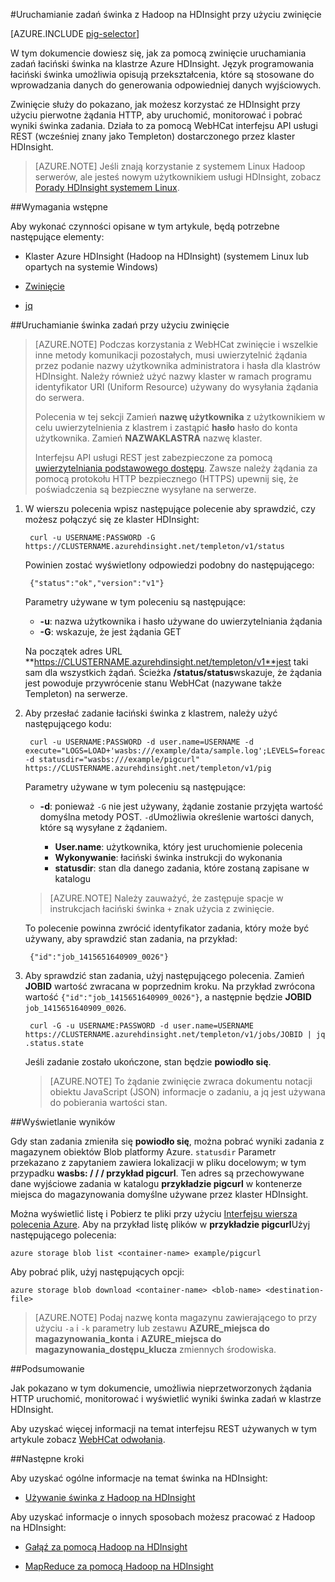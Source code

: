<properties
   pageTitle="Świnka Hadoop za pomocą zwinięcie w HDInsight | Microsoft Azure"
   description="Dowiedz się, jak używać zwinięcie do przeprowadzania zadań łaciński świnka w klastrze Hadoop w Azure HDInsight."
   services="hdinsight"
   documentationCenter=""
   authors="Blackmist"
   manager="jhubbard"
   editor="cgronlun"
    tags="azure-portal"/>

<tags
   ms.service="hdinsight"
   ms.devlang="na"
   ms.topic="article"
   ms.tgt_pltfrm="na"
   ms.workload="big-data"
   ms.date="08/23/2016"
   ms.author="larryfr"/>

#<a name="run-pig-jobs-with-hadoop-on-hdinsight-by-using-curl"></a>Uruchamianie zadań świnka z Hadoop na HDInsight przy użyciu zwinięcie

[AZURE.INCLUDE [pig-selector](../../includes/hdinsight-selector-use-pig.md)]

W tym dokumencie dowiesz się, jak za pomocą zwinięcie uruchamiania zadań łaciński świnka na klastrze Azure HDInsight. Język programowania łaciński świnka umożliwia opisują przekształcenia, które są stosowane do wprowadzania danych do generowania odpowiedniej danych wyjściowych.

Zwinięcie służy do pokazano, jak możesz korzystać ze HDInsight przy użyciu pierwotne żądania HTTP, aby uruchomić, monitorować i pobrać wyniki świnka zadania. Działa to za pomocą WebHCat interfejsu API usługi REST (wcześniej znany jako Templeton) dostarczonego przez klaster HDInsight.

> [AZURE.NOTE] Jeśli znają korzystanie z systemem Linux Hadoop serwerów, ale jesteś nowym użytkownikiem usługi HDInsight, zobacz [Porady HDInsight systemem Linux](hdinsight-hadoop-linux-information.md).

##<a id="prereq"></a>Wymagania wstępne

Aby wykonać czynności opisane w tym artykule, będą potrzebne następujące elementy:

* Klaster Azure HDInsight (Hadoop na HDInsight) (systemem Linux lub opartych na systemie Windows)

* [Zwinięcie](http://curl.haxx.se/)

* [jq](http://stedolan.github.io/jq/)

##<a id="curl"></a>Uruchamianie świnka zadań przy użyciu zwinięcie

> [AZURE.NOTE] Podczas korzystania z WebHCat zwinięcie i wszelkie inne metody komunikacji pozostałych, musi uwierzytelnić żądania przez podanie nazwy użytkownika administratora i hasła dla klastrów HDInsight. Należy również użyć nazwy klaster w ramach programu identyfikator URI (Uniform Resource) używany do wysyłania żądania do serwera.
>
> Polecenia w tej sekcji Zamień **nazwę użytkownika** z użytkownikiem w celu uwierzytelnienia z klastrem i zastąpić **hasło** hasło do konta użytkownika. Zamień **NAZWAKLASTRA** nazwę klaster.
>
> Interfejsu API usługi REST jest zabezpieczone za pomocą [uwierzytelniania podstawowego dostępu](http://en.wikipedia.org/wiki/Basic_access_authentication). Zawsze należy żądania za pomocą protokołu HTTP bezpiecznego (HTTPS) upewnij się, że poświadczenia są bezpieczne wysyłane na serwerze.

1. W wierszu polecenia wpisz następujące polecenie aby sprawdzić, czy możesz połączyć się ze klaster HDInsight:

        curl -u USERNAME:PASSWORD -G https://CLUSTERNAME.azurehdinsight.net/templeton/v1/status

    Powinien zostać wyświetlony odpowiedzi podobny do następującego:

        {"status":"ok","version":"v1"}

    Parametry używane w tym poleceniu są następujące:

    * **-u**: nazwa użytkownika i hasło używane do uwierzytelniania żądania
    * **-G**: wskazuje, że jest żądania GET

    Na początek adres URL **https://CLUSTERNAME.azurehdinsight.net/templeton/v1**jest taki sam dla wszystkich żądań. Ścieżka **/status/status**wskazuje, że żądania jest powoduje przywrócenie stanu WebHCat (nazywane także Templeton) na serwerze.

2. Aby przesłać zadanie łaciński świnka z klastrem, należy użyć następującego kodu:

        curl -u USERNAME:PASSWORD -d user.name=USERNAME -d execute="LOGS=LOAD+'wasbs:///example/data/sample.log';LEVELS=foreach+LOGS+generate+REGEX_EXTRACT($0,'(TRACE|DEBUG|INFO|WARN|ERROR|FATAL)',1)+as+LOGLEVEL;FILTEREDLEVELS=FILTER+LEVELS+by+LOGLEVEL+is+not+null;GROUPEDLEVELS=GROUP+FILTEREDLEVELS+by+LOGLEVEL;FREQUENCIES=foreach+GROUPEDLEVELS+generate+group+as+LOGLEVEL,COUNT(FILTEREDLEVELS.LOGLEVEL)+as+count;RESULT=order+FREQUENCIES+by+COUNT+desc;DUMP+RESULT;" -d statusdir="wasbs:///example/pigcurl" https://CLUSTERNAME.azurehdinsight.net/templeton/v1/pig

    Parametry używane w tym poleceniu są następujące:

    * **-d**: ponieważ `-G` nie jest używany, żądanie zostanie przyjęta wartość domyślna metody POST. `-d`Umożliwia określenie wartości danych, które są wysyłane z żądaniem.

        * **User.name**: użytkownika, który jest uruchomienie polecenia
        * **Wykonywanie**: łaciński świnka instrukcji do wykonania
        * **statusdir**: stan dla danego zadania, które zostaną zapisane w katalogu

    > [AZURE.NOTE] Należy zauważyć, że zastępuje spacje w instrukcjach łaciński świnka `+` znak użycia z zwinięcie.

    To polecenie powinna zwrócić identyfikator zadania, który może być używany, aby sprawdzić stan zadania, na przykład:

        {"id":"job_1415651640909_0026"}

3. Aby sprawdzić stan zadania, użyj następującego polecenia. Zamień **JOBID** wartość zwracana w poprzednim kroku. Na przykład zwrócona wartość `{"id":"job_1415651640909_0026"}`, a następnie będzie **JOBID** `job_1415651640909_0026`.

        curl -G -u USERNAME:PASSWORD -d user.name=USERNAME https://CLUSTERNAME.azurehdinsight.net/templeton/v1/jobs/JOBID | jq .status.state

    Jeśli zadanie zostało ukończone, stan będzie **powiodło się**.

    > [AZURE.NOTE] To żądanie zwinięcie zwraca dokumentu notacji obiektu JavaScript (JSON) informacje o zadaniu, a jq jest używana do pobierania wartości stan.

##<a id="results"></a>Wyświetlanie wyników

Gdy stan zadania zmieniła się **powiodło się**, można pobrać wyniki zadania z magazynem obiektów Blob platformy Azure. `statusdir` Parametr przekazano z zapytaniem zawiera lokalizacji w pliku docelowym; w tym przypadku **wasbs: / / / przykład pigcurl**. Ten adres są przechowywane dane wyjściowe zadania w katalogu **przykładzie pigcurl** w kontenerze miejsca do magazynowania domyślne używane przez klaster HDInsight.

Można wyświetlić listę i Pobierz te pliki przy użyciu [Interfejsu wiersza polecenia Azure](../xplat-cli-install.md). Aby na przykład listę plików w **przykładzie pigcurl**Użyj następującego polecenia:

    azure storage blob list <container-name> example/pigcurl

Aby pobrać plik, użyj następujących opcji:

    azure storage blob download <container-name> <blob-name> <destination-file>

> [AZURE.NOTE] Podaj nazwę konta magazynu zawierającego to przy użyciu `-a` i `-k` parametry lub zestawu **AZURE\_miejsca do magazynowania\_konta** i **AZURE\_miejsca do magazynowania\_dostępu\_klucza** zmiennych środowiska.

##<a id="summary"></a>Podsumowanie

Jak pokazano w tym dokumencie, umożliwia nieprzetworzonych żądania HTTP uruchomić, monitorować i wyświetlić wyniki świnka zadań w klastrze HDInsight.

Aby uzyskać więcej informacji na temat interfejsu REST używanych w tym artykule zobacz [WebHCat odwołania](https://cwiki.apache.org/confluence/display/Hive/WebHCat+Reference).

##<a id="nextsteps"></a>Następne kroki

Aby uzyskać ogólne informacje na temat świnka na HDInsight:

* [Używanie świnka z Hadoop na HDInsight](hdinsight-use-pig.md)

Aby uzyskać informacje o innych sposobach możesz pracować z Hadoop na HDInsight:

* [Gałąź za pomocą Hadoop na HDInsight](hdinsight-use-hive.md)

* [MapReduce za pomocą Hadoop na HDInsight](hdinsight-use-mapreduce.md)
